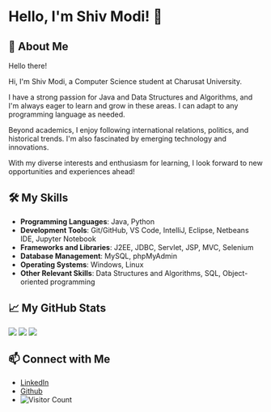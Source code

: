 # Hello, I'm Shiv Modi! 👋

## 🚀 About Me
Hello there!

Hi, I'm Shiv Modi, a Computer Science student at Charusat University. 

I have a strong passion for Java and Data Structures and Algorithms, and I'm always eager to learn and grow in these areas. I can adapt to any programming language as needed.

Beyond academics, I enjoy following international relations, politics, and historical trends. I'm also fascinated by emerging technology and innovations.

With my diverse interests and enthusiasm for learning, I look forward to new opportunities and experiences ahead!

## 🛠️ My Skills
- **Programming Languages**: Java, Python
- **Development Tools**: Git/GitHub, VS Code, IntelliJ, Eclipse, Netbeans IDE, Jupyter Notebook
- **Frameworks and Libraries**: J2EE, JDBC, Servlet, JSP, MVC, Selenium
- **Database Management**: MySQL, phpMyAdmin
- **Operating Systems**: Windows, Linux
- **Other Relevant Skills**: Data Structures and Algorithms, SQL, Object-oriented programming

## 📈 My GitHub Stats
![](http://github-profile-summary-cards.vercel.app/api/cards/profile-details?username=shiv-modi&theme=2077) 
![](http://github-profile-summary-cards.vercel.app/api/cards/repos-per-language?username=shiv-modi&theme=2077)
![](http://github-profile-summary-cards.vercel.app/api/cards/stats?username=shiv-modi&theme=2077) 


## 📫 Connect with Me
- [LinkedIn](https://www.linkedin.com/in/shivmodi)
- [Github](https://github.com/shiv-modi)
- ![Visitor Count](https://komarev.com/ghpvc/?username=shiv-modi&style=flat-square)
